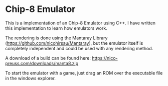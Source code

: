 # Chip-8 Emulator

This is a implementation of an Chip-8 Emulator using C++. I have written this implementation to learn how emulators work.

The rendering is done using the Mantaray Library (https://github.com/nicohirsau/Mantaray), but the emulator itself is completely independent and could be used with any rendering method.

A download of a build can be found here: https://nico-preuss.com/downloads/manta8.zip

To start the emulator with a game, just drag an ROM over the executable file in the windows explorer.